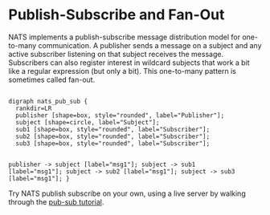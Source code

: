 # Publish-Subscribe and Fan-Out

NATS implements a publish-subscribe message distribution model for one-to-many communication. A publisher sends a message on a subject and any active subscriber listening on that subject receives the message. Subscribers can also register interest in wildcard subjects that work a bit like a regular expression (but only a bit). This one-to-many pattern is sometimes called fan-out.

<div class="graphviz"><code data-viz="dot">
digraph nats_pub_sub {
  rankdir=LR
  publisher [shape=box, style="rounded", label="Publisher"];
  subject [shape=circle, label="Subject"];
  sub1 [shape=box, style="rounded", label="Subscriber"];
  sub2 [shape=box, style="rounded", label="Subscriber"];
  sub3 [shape=box, style="rounded", label="Subscriber"];

  publisher -> subject [label="msg1"];
  subject -> sub1 [label="msg1"];
  subject -> sub2 [label="msg1"];
  subject -> sub3 [label="msg1"];
}
</code></div>

Try NATS publish subscribe on your own, using a live server by walking through the [pub-sub tutorial](../tutorials/pubsub.md).